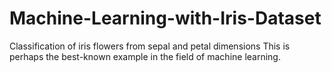 # Machine-Learning-with-Iris-Dataset
Classification of iris flowers from sepal and petal dimensions
This is perhaps the best-known example in the field of machine learning.
